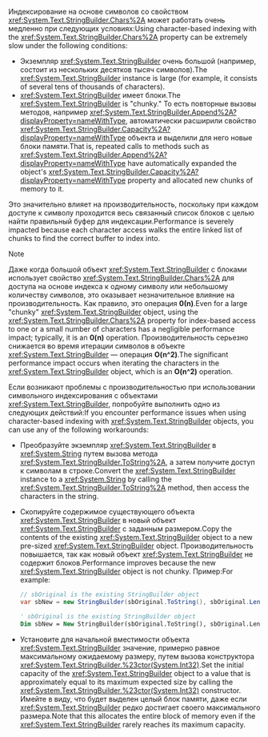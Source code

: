 <span data-ttu-id="a5e58-101">Индексирование на основе символов со свойством <xref:System.Text.StringBuilder.Chars%2A> может работать очень медленно при следующих условиях:</span><span class="sxs-lookup"><span data-stu-id="a5e58-101">Using character-based indexing with the <xref:System.Text.StringBuilder.Chars%2A> property can be extremely slow under the following conditions:</span></span>

- <span data-ttu-id="a5e58-102">Экземпляр <xref:System.Text.StringBuilder> очень большой (например, состоит из нескольких десятков тысяч символов).</span><span class="sxs-lookup"><span data-stu-id="a5e58-102">The <xref:System.Text.StringBuilder> instance is large (for example, it consists of several tens of thousands of characters).</span></span>
- <span data-ttu-id="a5e58-103"><xref:System.Text.StringBuilder> имеет блоки.</span><span class="sxs-lookup"><span data-stu-id="a5e58-103">The <xref:System.Text.StringBuilder> is "chunky."</span></span> <span data-ttu-id="a5e58-104">То есть повторные вызовы методов, например <xref:System.Text.StringBuilder.Append%2A?displayProperty=nameWithType>, автоматически расширили свойство <xref:System.Text.StringBuilder.Capacity%2A?displayProperty=nameWithType> объекта и выделили для него новые блоки памяти.</span><span class="sxs-lookup"><span data-stu-id="a5e58-104">That is, repeated calls to methods such as <xref:System.Text.StringBuilder.Append%2A?displayProperty=nameWithType> have automatically expanded the object's <xref:System.Text.StringBuilder.Capacity%2A?displayProperty=nameWithType> property and allocated new chunks of memory to it.</span></span>

<span data-ttu-id="a5e58-105">Это значительно влияет на производительность, поскольку при каждом доступе к символу проходится весь связанный список блоков с целью найти правильный буфер для индексации.</span><span class="sxs-lookup"><span data-stu-id="a5e58-105">Performance is severely impacted because each character access walks the entire linked list of chunks to find the correct buffer to index into.</span></span>

> [!NOTE]
>  <span data-ttu-id="a5e58-106">Даже когда большой объект <xref:System.Text.StringBuilder> с блоками использует свойство <xref:System.Text.StringBuilder.Chars%2A> для доступа на основе индекса к одному символу или небольшому количеству символов, это оказывает незначительное влияние на производительность. Как правило, это операция **0(n)**.</span><span class="sxs-lookup"><span data-stu-id="a5e58-106">Even for a large "chunky" <xref:System.Text.StringBuilder> object, using the <xref:System.Text.StringBuilder.Chars%2A> property for index-based access to one or a small number of characters has a negligible performance impact; typically, it is an **0(n)** operation.</span></span> <span data-ttu-id="a5e58-107">Производительность серьезно снижается во время итерации символов в объекте <xref:System.Text.StringBuilder> — операция **O(n^2)**.</span><span class="sxs-lookup"><span data-stu-id="a5e58-107">The significant performance impact occurs when iterating the characters in the <xref:System.Text.StringBuilder> object, which is an **O(n^2)** operation.</span></span> 

<span data-ttu-id="a5e58-108">Если возникают проблемы с производительностью при использовании символьного индексирования с объектами <xref:System.Text.StringBuilder>, попробуйте выполнить одно из следующих действий:</span><span class="sxs-lookup"><span data-stu-id="a5e58-108">If you encounter performance issues when using character-based indexing with <xref:System.Text.StringBuilder> objects, you can use any of the following workarounds:</span></span>

- <span data-ttu-id="a5e58-109">Преобразуйте экземпляр <xref:System.Text.StringBuilder> в <xref:System.String> путем вызова метода <xref:System.Text.StringBuilder.ToString%2A>, а затем получите доступ к символам в строке.</span><span class="sxs-lookup"><span data-stu-id="a5e58-109">Convert the <xref:System.Text.StringBuilder> instance to a <xref:System.String> by calling the <xref:System.Text.StringBuilder.ToString%2A> method, then access the characters in the string.</span></span>

- <span data-ttu-id="a5e58-110">Скопируйте содержимое существующего объекта <xref:System.Text.StringBuilder> в новый объект <xref:System.Text.StringBuilder> с заданным размером.</span><span class="sxs-lookup"><span data-stu-id="a5e58-110">Copy the contents of the existing <xref:System.Text.StringBuilder> object to a new pre-sized <xref:System.Text.StringBuilder> object.</span></span> <span data-ttu-id="a5e58-111">Производительность повышается, так как новый объект <xref:System.Text.StringBuilder> не содержит блоков.</span><span class="sxs-lookup"><span data-stu-id="a5e58-111">Performance improves because the new <xref:System.Text.StringBuilder> object is not chunky.</span></span> <span data-ttu-id="a5e58-112">Пример:</span><span class="sxs-lookup"><span data-stu-id="a5e58-112">For example:</span></span>

   ```csharp
   // sbOriginal is the existing StringBuilder object
   var sbNew = new StringBuilder(sbOriginal.ToString(), sbOriginal.Length);
   ```
   ```vb
   ' sbOriginal is the existing StringBuilder object
   Dim sbNew = New StringBuilder(sbOriginal.ToString(), sbOriginal.Length)
   ```
- <span data-ttu-id="a5e58-113">Установите для начальной вместимости объекта <xref:System.Text.StringBuilder> значение, примерно равное максимальному ожидаемому размеру, путем вызова конструктора <xref:System.Text.StringBuilder.%23ctor(System.Int32)>.</span><span class="sxs-lookup"><span data-stu-id="a5e58-113">Set the initial capacity of the <xref:System.Text.StringBuilder> object to a value that is approximately equal to its maximum expected size by calling the <xref:System.Text.StringBuilder.%23ctor(System.Int32)> constructor.</span></span> <span data-ttu-id="a5e58-114">Имейте в виду, что будет выделен целый блок памяти, даже если <xref:System.Text.StringBuilder> редко достигает своего максимального размера.</span><span class="sxs-lookup"><span data-stu-id="a5e58-114">Note that this allocates the entire block of memory even if the <xref:System.Text.StringBuilder> rarely reaches its maximum capacity.</span></span>
